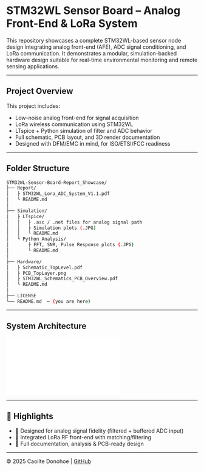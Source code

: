 # STM32WL Sensor Board – Analog Front-End & LoRa System

This repository showcases a complete STM32WL-based sensor node design integrating analog front-end (AFE), ADC signal conditioning, and LoRa communication. It demonstrates a modular, simulation-backed hardware design suitable for real-time environmental monitoring and remote sensing applications.

---

## Project Overview

This project includes:
-  Low-noise analog front-end for signal acquisition
-  LoRa wireless communication using STM32WL
-  LTspice + Python simulation of filter and ADC behavior
-  Full schematic, PCB layout, and 3D render documentation
-  Designed with DFM/EMC in mind, for ISO/ETSI/FCC readiness

---

## Folder Structure

```bash
STM32WL-Sensor-Board-Report_Showcase/
├── Report/
│   ├ STM32WL_Lora_ADC_System_V1.1.pdf
│   └ README.md
│
├── Simulation/
│   ├ LTspice/
│   │   ├ .asc / .net files for analog signal path
│   │   ├ Simulation plots (.JPG)
│   │   └ README.md
│   └ Python Analysis/
│       ├ FFT, SNR, Pulse Response plots (.JPG)
│       └ README.md
│
├── Hardware/
│   ├ Schematic_TopLevel.pdf
│   ├ PCB_TopLayer.png
│   ├ STM32WL_Schematics_PCB_Overview.pdf
│   └ README.md
│
├── LICENSE
└── README.md  ← (you are here)
```

---

## System Architecture

![Block Diagram](Hardware/BlockDiagram_STM32_LoRa_Sens_ADC_AFE1.pdf)

---

## 📌 Highlights

- 📐 Designed for analog signal fidelity (filtered + buffered ADC input)
- 📡 Integrated LoRa RF front-end with matching/filtering
- 📁 Full documentation, analysis & PCB-ready design

---

© 2025 Caoilte Donohoe | [GitHub](https://github.com/CDonohoe-Designs)
